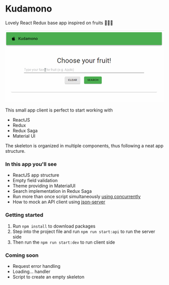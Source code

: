 # Kudamono
Lovely React Redux base app inspired on fruits 🍎🍌🍊

![app overview](https://github.com/Bmartin2013/Kudamono/blob/media/kudamono/main.gif)

This small app client is perfect to start working with 

- ReactJS
- Redux
- Redux Saga
- Material UI

The skeleton is organized in multiple components, thus following a neat app structure.

### In this app you'll see

- ReactJS app structure 
- Empty field validation
- Theme providing in MaterialUI
- Search implementation in Redux Saga
- Run more than once script simultaneously [using concurrently](https://github.com/kimmobrunfeldt/concurrently)
- How to mock an API client using [json-server](https://github.com/typicode/json-server)

### Getting started

1. Run `npm install` to download packages
2. Step into the project file and run `npm run start:api` to run the server side
3. Then run the `npm run start:dev` to run client side

### Coming soon

- Request error handling
- Loading... handler
- Script to create an empty skeleton
